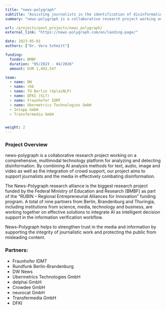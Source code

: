 ```yaml
---
title: "news-polygraph"
subtitle: "Assisting journalists in the identification of disinformation in images, video, audio and text."
summary: "news-polygraph is a collaborative research project working on a comprehensive, multimodal technology platform for analyzing and detecting disinformation."

url: /projects/past_projects/news_polygraph/
external_link: "https://news-polygraph.com/en/landing-page/"

date: 2023-05-01
authors: ["Dr. Vera Schmitt"]

funding:
  funder: BMBF
  duration: "05/2023 - 04/2026"
  amount: EUR 1,492,547 

team:
  - name: DW
  - name: rbb
  - name: TU Berlin (XplaiNLP)
  - name: DFKI (SLT)
  - name: Fraunhofer IDMT
  - name: Ubermetrics Technologies GmbH
  - Intapp GmbH
  - Transfermedia GmbH


weight: 2
---
```


### Project Overview
news-polygraph is a collaborative research project working on a comprehensive, multimodal technology platform for analyzing and detecting disinformation. By combining AI analysis methods for text, audio, image and video as well as the integration of crowd support, our project aims to support journalists and the media in effectively combating disinformation.

The News-Polygraph research alliance is the biggest research project funded by the Federal Ministry of Education and Research (BMBF) as part of the “RUBIN – Regional Entrepreneurial Alliances for Innovation” funding program. A total of nine partners from Berlin, Brandenburg and Thuringia, including institutions from science, media, technology and business, are working together on effective solutions to integrate AI as intelligent decision support in the information verification workflow.

News-Polygraph helps to strengthen trust in the media and information by supporting the integrity of journalistic work and protecting the public from misleading content.


### Partners:
- Fraunhofer IDMT
- Rundfunk Berlin-Brandenburg
- DW News
- Ubermetrics Technologies GmbH
- delphai GmbH
- Crowdee GmbH
- neurocat GmbH
- Transfermedia GmbH
- DFKI

